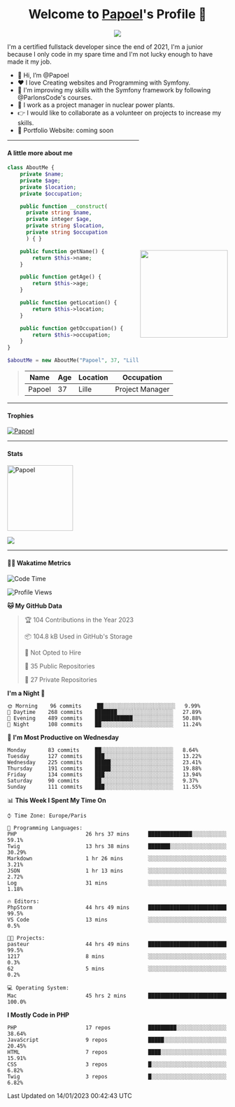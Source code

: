 <p align="center">
  <h1 align="center">Welcome to <a href="https://github.com/Papoel">Papoel</a>'s Profile 👋</h1>
</p>
<p align="center">
  <a align="center" href="https://github.com/DenverCoder1/readme-typing-svg"><img src="https://readme-typing-svg.herokuapp.com?&font=IBM+Plex+Sans&color=F72EE2&size=25&lines=Welcome+to+my+GitHub+Profile!;I'm+a+Junior+.+.+.;I'm+a+backend+developer;I'm+a+in+love+with+Symfony" /></a>
</p>
<p>I'm a certified fullstack developer since the end of 2021, I'm a junior because I only code in my spare time and I'm not lucky enough to have made it my job.
</p>

<div>
  <ul align="left">
    <li>👋 Hi, I’m @Papoel</li>
    <li>❤️ I love Creating websites and Programming with Symfony.</li>
    <li>🌱 I'm improving my skills with the Symfony framework by following @ParlonsCode's courses.</li>
    <li>💼 I work as a project manager in nuclear power plants.</li>
    <li>👉 I would like to collaborate as a volunteer on projects to increase my skills.</li>
    <li>🧐 Portfolio Website: coming soon</li>
  </ul>

<img align="right" style="width:200px; margin-top:50%; display:block;" src="https://media.giphy.com/media/M9gbBd9nbDrOTu1Mqx/giphy.gif">
</div>

---
#### A little more about me
```php
class AboutMe {
    private $name;
    private $age;
    private $location;
    private $occupation;

    public function __construct(
      private string $name, 
      private integer $age, 
      private string $location, 
      private string $occupation
      ) { }

    public function getName() {
        return $this->name;
    }

    public function getAge() {
        return $this->age;
    }

    public function getLocation() {
        return $this->location;
    }

    public function getOccupation() {
        return $this->occupation;
    }
}

$aboutMe = new AboutMe("Papoel", 37, "Lille", "Project Manager");
```
>| Name     | Age | Location   | Occupation     |
>|----------|-----|------------|----------------|
>| Papoel   | 37  | Lille      | Project Manager|

---
#### Trophies

<p align="left">
  <a href="https://github.com/Papoel/github-profile-trophy">
    <img src="https://github-profile-trophy.vercel.app/?username=Papoel&row=2&column=6&theme=onedark&column=8&no-frame=false&no-bg=false" 
         alt="Papoel">
  </a>
</p>

---
#### Stats
<p align="left">
  <img align="center" height="150em" src="https://github-readme-streak-stats.herokuapp.com/?user=Papoel&theme=onedark" alt="Papoel" />
</p>

<p>
<!-- GitHub Stats -->
<picture>
  <source 
    srcset="https://github-readme-stats.vercel.app/api?username=papoel&show_icons=true&theme=dark"
    media="(prefers-color-scheme: dark)"
  />
  <source
    srcset="https://github-readme-stats.vercel.app/api?username=papoel&show_icons=true"
    media="(prefers-color-scheme: light), (prefers-color-scheme: no-preference)"
  />
  <img src="https://github-readme-stats.vercel.app/api?username=papoel&show_icons=true" />
</picture>
</p>

----
####  🧑‍💻 Wakatime Metrics
<!--START_SECTION:waka-->
![Code Time](http://img.shields.io/badge/Code%20Time-2%2C870%20hrs%2013%20mins-blue)

![Profile Views](http://img.shields.io/badge/Profile%20Views-288-blue)

**🐱 My GitHub Data** 

> 🏆 104 Contributions in the Year 2023
 > 
> 📦 104.8 kB Used in GitHub's Storage 
 > 
> 🚫 Not Opted to Hire
 > 
> 📜 35 Public Repositories 
 > 
> 🔑 27 Private Repositories  
 > 
**I'm a Night 🦉** 

```text
🌞 Morning    96 commits     ██░░░░░░░░░░░░░░░░░░░░░░░   9.99% 
🌆 Daytime    268 commits    ███████░░░░░░░░░░░░░░░░░░   27.89% 
🌃 Evening    489 commits    ████████████░░░░░░░░░░░░░   50.88% 
🌙 Night      108 commits    ██░░░░░░░░░░░░░░░░░░░░░░░   11.24%

```
📅 **I'm Most Productive on Wednesday** 

```text
Monday       83 commits     ██░░░░░░░░░░░░░░░░░░░░░░░   8.64% 
Tuesday      127 commits    ███░░░░░░░░░░░░░░░░░░░░░░   13.22% 
Wednesday    225 commits    █████░░░░░░░░░░░░░░░░░░░░   23.41% 
Thursday     191 commits    █████░░░░░░░░░░░░░░░░░░░░   19.88% 
Friday       134 commits    ███░░░░░░░░░░░░░░░░░░░░░░   13.94% 
Saturday     90 commits     ██░░░░░░░░░░░░░░░░░░░░░░░   9.37% 
Sunday       111 commits    ███░░░░░░░░░░░░░░░░░░░░░░   11.55%

```


📊 **This Week I Spent My Time On** 

```text
⌚︎ Time Zone: Europe/Paris

💬 Programming Languages: 
PHP                      26 hrs 37 mins      ██████████████░░░░░░░░░░░   59.1% 
Twig                     13 hrs 38 mins      ███████░░░░░░░░░░░░░░░░░░   30.29% 
Markdown                 1 hr 26 mins        ░░░░░░░░░░░░░░░░░░░░░░░░░   3.21% 
JSON                     1 hr 13 mins        ░░░░░░░░░░░░░░░░░░░░░░░░░   2.72% 
Log                      31 mins             ░░░░░░░░░░░░░░░░░░░░░░░░░   1.18%

🔥 Editors: 
PhpStorm                 44 hrs 49 mins      █████████████████████████   99.5% 
VS Code                  13 mins             ░░░░░░░░░░░░░░░░░░░░░░░░░   0.5%

🐱‍💻 Projects: 
pasteur                  44 hrs 49 mins      █████████████████████████   99.5% 
1217                     8 mins              ░░░░░░░░░░░░░░░░░░░░░░░░░   0.3% 
62                       5 mins              ░░░░░░░░░░░░░░░░░░░░░░░░░   0.2%

💻 Operating System: 
Mac                      45 hrs 2 mins       █████████████████████████   100.0%

```

**I Mostly Code in PHP** 

```text
PHP                      17 repos            █████████░░░░░░░░░░░░░░░░   38.64% 
JavaScript               9 repos             █████░░░░░░░░░░░░░░░░░░░░   20.45% 
HTML                     7 repos             ████░░░░░░░░░░░░░░░░░░░░░   15.91% 
CSS                      3 repos             █░░░░░░░░░░░░░░░░░░░░░░░░   6.82% 
Twig                     3 repos             █░░░░░░░░░░░░░░░░░░░░░░░░   6.82%

```



 Last Updated on 14/01/2023 00:42:43 UTC
<!--END_SECTION:waka-->

